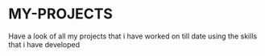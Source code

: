 # MY-PROJECTS
Have a look of all my projects that i have worked on till date using the skills that i have developed 
